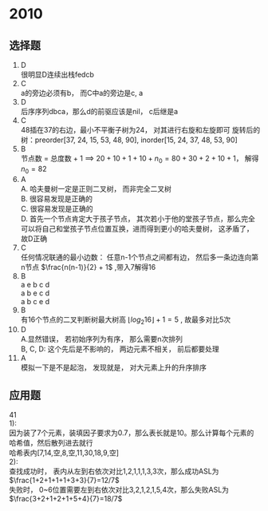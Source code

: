 # 2010
## 选择题
1. D  
很明显D连续出栈fedcb
1. C  
a的旁边必须有b， 而C中a的旁边是c, a
1. D  
后序序列dbca，那么d的前驱应该是nil， c后继是a
1. C  
48插在37的右边，最小不平衡子树为24， 对其进行右旋和左旋即可
旋转后的树：preorder[37, 24, 15, 53, 48, 90], inorder[15, 24, 37, 48, 53, 90]  
1. B  
节点数 = 总度数 + 1  ==> $20 + 10 + 1 + 10 + n_0 = 80 + 30 + 2 + 10 + 1$， 解得 $n_0 = 82$  
1. A  
A. 哈夫曼树一定是正则二叉树， 而非完全二叉树  
B. 很容易发现是正确的  
C. 很容易发现是正确的  
D. 首先一个节点肯定大于孩子节点， 其次若小于他的堂孩子节点，那么完全可以将自己和堂孩子节点位置互换，进而得到更小的哈夫曼树， 这矛盾了， 故D正确  
1. C  
任何情况联通的最小边数： 任意n-1个节点之间都有边， 然后多一条边连向第n节点 $\frac{n(n-1)}{2} + 1$ ,带入7解得16  
1. B  
a e b c d  
a b e c d  
a b c e d  
1. B  
有16个节点的二叉判断树最大树高 $\lfloor log_{2}16 \rfloor + 1 = 5$ , 故最多对比5次  
1.  D  
A.显然错误， 若初始序列为有序， 那么需要n次排列  
B, C, D: 这个先后是不影响的， 两边元素不相关， 前后都要处理  
1.  A  
模拟一下是不是起泡， 发现就是， 对大元素上升的升序排序
## 应用题
41  
1):  
因为装了7个元素，装填因子要求为0.7，那么表长就是10。那么计算每个元素的哈希值，然后散列进去就行  
哈希表内[7,14,空,8,空,11,30,18,9,空]  
2):  
查找成功时， 表内从左到右依次对比1,2,1,1,1,3,3次，那么成功ASL为 $\frac{1+2+1+1+1+3+3}{7}=12/7$  
失败时， 0~6位置需要左到右依次对比3,2,1,2,1,5,4次，那么失败ASL为 $\frac{3+2+1+2+1+5+4}{7}=18/7$  